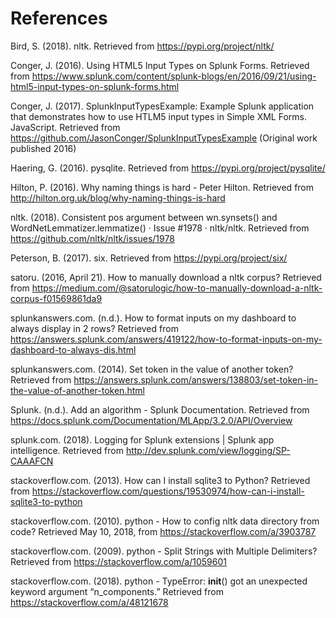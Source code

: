 
# References

Bird, S. (2018). nltk. Retrieved from https://pypi.org/project/nltk/


Conger, J. (2016). Using HTML5 Input Types on Splunk Forms. Retrieved from https://www.splunk.com/content/splunk-blogs/en/2016/09/21/using-html5-input-types-on-splunk-forms.html

Conger, J. (2017). SplunkInputTypesExample: Example Splunk application that demonstrates how to use HTLM5 input types in Simple XML Forms. JavaScript. Retrieved from https://github.com/JasonConger/SplunkInputTypesExample (Original work published 2016)


Haering, G. (2016). pysqlite. Retrieved from https://pypi.org/project/pysqlite/


Hilton, P. (2016). Why naming things is hard - Peter Hilton. Retrieved from http://hilton.org.uk/blog/why-naming-things-is-hard

nltk. (2018). Consistent pos argument between wn.synsets() and WordNetLemmatizer.lemmatize() · Issue #1978 ·
nltk/nltk. Retrieved from https://github.com/nltk/nltk/issues/1978


Peterson, B. (2017). six. Retrieved from https://pypi.org/project/six/

satoru. (2016, April 21). How to manually download a nltk corpus? Retrieved from https://medium.com/@satorulogic/how-to-manually-download-a-nltk-corpus-f01569861da9

splunkanswers.com. (n.d.). How to format inputs on my dashboard to always display in 2 rows? Retrieved from https://answers.splunk.com/answers/419122/how-to-format-inputs-on-my-dashboard-to-always-dis.html

splunkanswers.com. (2014). Set token in the value of another token? Retrieved from https://answers.splunk.com/answers/138803/set-token-in-the-value-of-another-token.html


Splunk. (n.d.). Add an algorithm - Splunk Documentation. Retrieved from https://docs.splunk.com/Documentation/MLApp/3.2.0/API/Overview

splunk.com. (2018). Logging for Splunk extensions | Splunk app intelligence. Retrieved from http://dev.splunk.com/view/logging/SP-CAAAFCN

stackoverflow.com. (2013). How can I install sqlite3 to Python? Retrieved from https://stackoverflow.com/questions/19530974/how-can-i-install-sqlite3-to-python

stackoverflow.com. (2010). python - How to config nltk data directory from code? Retrieved May 10, 2018, from https://stackoverflow.com/a/3903787


stackoverflow.com. (2009). python - Split Strings with Multiple Delimiters? Retrieved from https://stackoverflow.com/a/1059601

stackoverflow.com. (2018). python - TypeError: __init__() got an unexpected keyword argument “n_components.” Retrieved from https://stackoverflow.com/a/48121678

